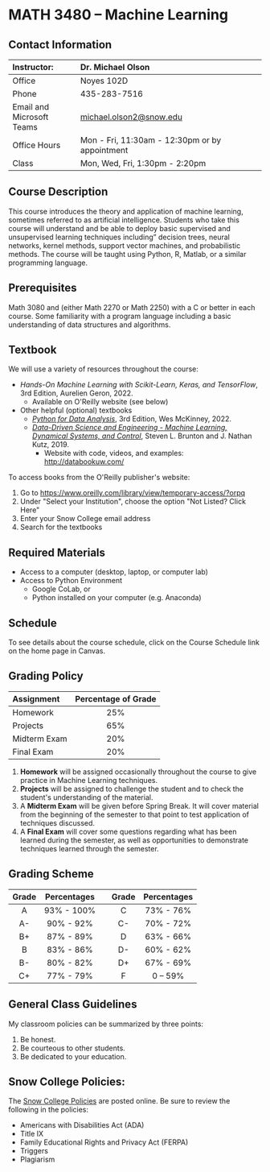 # MATH 3480 – Machine Learning
## Contact Information
| Instructor: | Dr. Michael Olson |
| :--- | :--- |
| Office | Noyes 102D |
| Phone | 435-283-7516 |
| Email and<br>Microsoft Teams | michael.olson2@snow.edu |
| Office Hours | Mon - Fri, 11:30am - 12:30pm or by appointment |
| Class | Mon, Wed, Fri, 1:30pm - 2:20pm  |

## Course Description

This course introduces the theory and application of machine learning, sometimes referred to as artificial intelligence. Students who take this course will understand and be able to deploy basic supervised and unsupervised learning techniques including” decision trees, neural networks, kernel methods, support vector machines, and probabilistic methods. The course will be taught using Python, R, Matlab, or a similar programming language.

## Prerequisites

Math 3080 and (either Math 2270 or Math 2250) with a C or better in each course. Some familiarity with a program language including a basic understanding of data structures and algorithms.

## Textbook

We will use a variety of resources throughout the course:

* *Hands-On Machine Learning with Scikit-Learn, Keras, and TensorFlow*, 3rd Edition, Aurelien Geron, 2022.
  * Available on O'Reilly website (see below)
* Other helpful (optional) textbooks
  * [*Python for Data Analysis*](https://wesmckinney.com/book/), 3rd Edition, Wes McKinney, 2022.
  * [*Data-Driven Science and Engineering - Machine Learning, Dynamical Systems, and Control*](http://databookuw.com/databook.pdf), Steven L. Brunton and J. Nathan Kutz, 2019.
    * Website with code, videos, and examples: http://databookuw.com/

To access books from the O'Reilly publisher's website:
1. Go to https://www.oreilly.com/library/view/temporary-access/?orpq
2. Under "Select your Institution", choose the option "Not Listed? Click Here"
3. Enter your Snow College email address
4. Search for the textbooks

## Required Materials
* Access to a computer (desktop, laptop, or computer lab)
* Access to Python Environment
  * Google CoLab, or
  * Python installed on your computer (e.g. Anaconda)

## Schedule

To see details about the course schedule, click on the Course Schedule link on the home page in Canvas.

## Grading Policy
| Assignment   | Percentage of Grade |
| :----------- | :-----------------: |
| Homework     | 25%                 |
| Projects     | 65%                 |
| Midterm Exam | 20%                 |
| Final Exam   | 20%                 |

1. __Homework__ will be assigned occasionally throughout the course to give practice in Machine Learning techniques.
2. __Projects__ will be assigned to challenge the student and to check the student's understanding of the material.
3. A __Midterm Exam__ will be given before Spring Break. It will cover material from the beginning of the semester to that point to test application of techniques discussed.
4. A __Final Exam__ will cover some questions regarding what has been learned during the semester, as well as opportunities to demonstrate techniques learned through the semester.

## Grading Scheme
| Grade | Percentages |     | Grade | Percentages |
| :---: | :---------: | --- | :---: | :---------: |
| A	    | 93% - 100%  |     | C     | 73% - 76%   |
| A-    | 90% - 92%   |     | C-    | 70% - 72%   |
| B+    | 87% - 89%   |     | D     | 63% - 66%   |
| B     | 83% - 86%   |     | D-    | 60% - 62%   |
| B-    | 80% - 82%   |     | D+    | 67% - 69%   |
| C+    | 77% - 79%   |     | F     | 0 – 59%     |

## General Class Guidelines
My classroom policies can be summarized by three points:
1. Be honest.
2. Be courteous to other students.
3. Be dedicated to your education.

## Snow College Policies:
The [Snow College Policies](https://snow.instructure.com/courses/474797) are posted online. Be sure to review the following in the policies:
* Americans with Disabilities Act (ADA)
* Title IX
* Family Educational Rights and Privacy Act (FERPA)
* Triggers
* Plagiarism